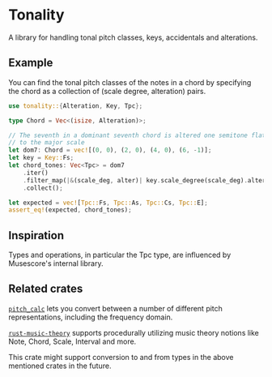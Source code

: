 # Tonality

A library for handling tonal pitch classes, keys, accidentals and
alterations.

## Example

You can find the tonal pitch classes of the notes in a chord by specifying
the chord as a collection of (scale degree, alteration) pairs.

```rust
use tonality::{Alteration, Key, Tpc};

type Chord = Vec<(isize, Alteration)>;

// The seventh in a dominant seventh chord is altered one semitone flat relative
// to the major scale
let dom7: Chord = vec![(0, 0), (2, 0), (4, 0), (6, -1)];
let key = Key::Fs;
let chord_tones: Vec<Tpc> = dom7
    .iter()
    .filter_map(|&(scale_deg, alter)| key.scale_degree(scale_deg).alter(alter))
    .collect();

let expected = vec![Tpc::Fs, Tpc::As, Tpc::Cs, Tpc::E];
assert_eq!(expected, chord_tones);
```

## Inspiration

Types and operations, in particular the Tpc type, are influenced by
Musescore's internal library.

## Related crates

[`pitch_calc`](https://crates.io/crates/pitch_calc) lets you convert between
a number of different pitch representations, including the frequency domain.

[`rust-music-theory`](https://crates.io/crates/rust-music-theory) supports
procedurally utilizing music theory notions like Note, Chord, Scale, Interval
and more.

This crate might support conversion to and from types in the above mentioned
crates in the future.
